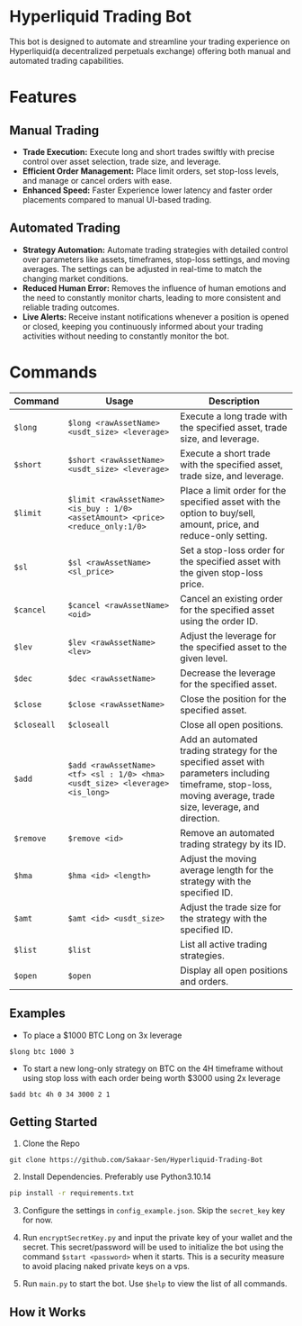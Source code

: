 # Hyperliquid Trading Bot

This bot is designed to automate and streamline your trading experience on Hyperliquid(a decentralized perpetuals exchange) offering both manual and automated trading capabilities.

# Features
## Manual Trading
 - **Trade Execution:** Execute long and short trades swiftly with precise control over asset selection, trade size, and leverage.
 - **Efficient Order Management:** Place limit orders, set stop-loss levels, and manage or cancel orders with ease.
 - **Enhanced Speed:** Faster Experience lower latency and faster order placements compared to manual UI-based trading.

## Automated Trading
- **Strategy Automation:** Automate trading strategies with detailed control over parameters like assets, timeframes, stop-loss settings, and moving averages. The settings can be adjusted in real-time to match the changing market conditions. 
- **Reduced Human Error:** Removes the influence of human emotions and the need to constantly monitor charts, leading to more consistent and reliable trading outcomes.
- **Live Alerts:** Receive instant notifications whenever a position is opened or closed, keeping you continuously informed about your trading activities without needing to constantly monitor the bot.

# Commands

| **Command**   | **Usage**                                                                                                               | **Description**                                                                                           |
|---------------|-------------------------------------------------------------------------------------------------------------------------|-----------------------------------------------------------------------------------------------------------|
| `$long`       | `$long <rawAssetName> <usdt_size> <leverage>`                                                                          | Execute a long trade with the specified asset, trade size, and leverage.                                  |
| `$short`      | `$short <rawAssetName> <usdt_size> <leverage>`                                                                         | Execute a short trade with the specified asset, trade size, and leverage.                                 |
| `$limit`      | `$limit <rawAssetName> <is_buy : 1/0> <assetAmount> <price> <reduce_only:1/0>`                                        | Place a limit order for the specified asset with the option to buy/sell, amount, price, and reduce-only setting. |
| `$sl`         | `$sl <rawAssetName> <sl_price>`                                                                                        | Set a stop-loss order for the specified asset with the given stop-loss price.                             |
| `$cancel`     | `$cancel <rawAssetName> <oid>`                                                                                        | Cancel an existing order for the specified asset using the order ID.                                       |
| `$lev`        | `$lev <rawAssetName> <lev>`                                                                                             | Adjust the leverage for the specified asset to the given level.                                            |
| `$dec`        | `$dec <rawAssetName>`                                                                                                  | Decrease the leverage for the specified asset.                                                            |
| `$close`      | `$close <rawAssetName>`                                                                                                 | Close the position for the specified asset.                                                               |
| `$closeall`   | `$closeall`                                                                                                            | Close all open positions.                                                                                 |
| `$add`        | `$add <rawAssetName> <tf> <sl : 1/0> <hma> <usdt_size> <leverage> <is_long>`                                           | Add an automated trading strategy for the specified asset with parameters including timeframe, stop-loss, moving average, trade size, leverage, and direction. |
| `$remove`     | `$remove <id>`                                                                                                         | Remove an automated trading strategy by its ID.                                                            |
| `$hma`        | `$hma <id> <length>`                                                                                                   | Adjust the moving average length for the strategy with the specified ID.                                  |
| `$amt`        | `$amt <id> <usdt_size>`                                                                                               | Adjust the trade size for the strategy with the specified ID.                                             |
| `$list`       | `$list`                                                                                                                | List all active trading strategies.                                                                       |
| `$open`       | `$open`                                                                                                                | Display all open positions and orders.                                                                              |

## Examples
- To place a $1000 BTC Long on 3x leverage
```shell
$long btc 1000 3
```

- To start a new long-only strategy on BTC on the 4H timeframe without using stop loss with each order being worth $3000 using 2x leverage
```shell
$add btc 4h 0 34 3000 2 1
```


## Getting Started

1. Clone the Repo
```shell
git clone https://github.com/Sakaar-Sen/Hyperliquid-Trading-Bot
```

2. Install Dependencies. Preferably use Python3.10.14
```bash
pip install -r requirements.txt
```

3. Configure the settings in ```config_example.json```. Skip the `secret_key` key for now.

4. Run `encryptSecretKey.py` and input the private key of your wallet and the secret. This secret/password will be used to initialize the bot using the command `$start <password>` when it starts. This is a security measure to avoid placing naked private keys on a vps.

5. Run `main.py` to start the bot. Use `$help` to view the list of all commands.

## How it Works
